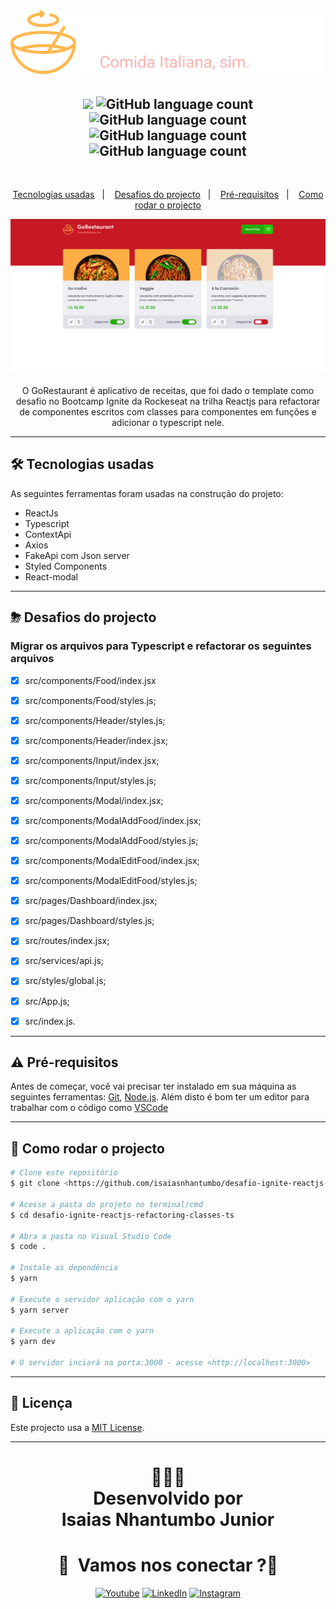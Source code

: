 <br/>
<h1 align="center">
  <img src="src/assets/logo.svg">
</h1>
<h2 align="center"> 
<img src="https://img.shields.io/badge/Status-Termidado-green">
<img alt="GitHub language count" src="https://img.shields.io/github/languages/count/isaiasnhantumbo/desafio-ignite-reactjs-refactoring-classes-ts">
<img alt="GitHub language count" src="https://img.shields.io/github/languages/top/isaiasnhantumbo/desafio-ignite-reactjs-refactoring-classes-ts">
<img alt="GitHub language count" src="https://img.shields.io/github/repo-size/isaiasnhantumbo/desafio-ignite-reactjs-refactoring-classes-ts">
<img alt="GitHub language count" src="https://img.shields.io/github/license/isaiasnhantumbo/desafio-ignite-reactjs-refactoring-classes-ts">
</h2>
<br>
<p align="center">
<a href="#-tecnologias-usadas">Tecnologias usadas</a>&nbsp;&nbsp;&nbsp;|&nbsp;&nbsp;&nbsp;
<a href="#-desafios-do-projecto">Desafios do projecto</a>&nbsp;&nbsp;&nbsp;|&nbsp;&nbsp;&nbsp;
<a href="#-pré-requisitos">Pré-requisitos</a>&nbsp;&nbsp;&nbsp;|&nbsp;&nbsp;&nbsp;
<a href="#-como-rodar-o-projecto">Como rodar o projecto</a>
</p>
<p align="center">
    <img src ="./.github/assets/print.png" > 
</p>
<p align="center">
O <span>GoRestaurant</span> é aplicativo de receitas,  que foi dado o template como desafio no Bootcamp Ignite da Rockeseat na trilha Reactjs para refactorar de componentes escritos com classes para componentes em funções e adicionar o typescript nele.
<!-- <p align="center">
    <img src ="./.github/assets/ezgif.gif" - gif > 
</p> -->
<!-- <h1 align="center"><a target="_blank" href="https://letmeask-3fc59.web.app/">Acessar Demonstração</a></h1> -->
<!-- 
## ✅ Features
  - [x] Adicionar Tra
  - [x] Criar sala
  - [x] Compartilhar código da sala
  - [x] Destacar a pergunta que esta a ser a respondida
  - [x] Eliminar pergunta
  - [x] Encerrar sala -->





<p align="center">
  <!-- <img src = "http://i.imgur.com/0iorG20.png" width=700> -->
</p>

---
## 🛠 Tecnologias usadas

As seguintes ferramentas foram usadas na construção do projeto:


- ReactJs
- Typescript
- ContextApi
- Axios
- FakeApi com Json server
- Styled Components
- React-modal


---

## ⛈  Desafios do projecto
### Migrar os arquivos para Typescript e refactorar os seguintes arquivos
  - [x] src/components/Food/index.jsx
  - [x] src/components/Food/styles.js;
  - [x] src/components/Header/styles.js;
  - [x] src/components/Header/index.jsx;
  - [x] src/components/Input/index.jsx;
  - [x] src/components/Input/styles.js;
  - [x] src/components/Modal/index.jsx;
  - [x] src/components/ModalAddFood/index.jsx;
  - [x] src/components/ModalAddFood/styles.js;
  - [x] src/components/ModalEditFood/index.jsx;
  - [x] src/components/ModalEditFood/styles.js;
  - [x] src/pages/Dashboard/index.jsx;
  - [x] src/pages/Dashboard/styles.js;
  - [x] src/routes/index.jsx;
  - [x] src/services/api.js;
  - [x] src/styles/global.js;
  - [x] src/App.js;
  - [x] src/index.js.


---

## ⚠ Pré-requisitos

Antes de começar, você vai precisar ter instalado em sua máquina as seguintes ferramentas:
[Git](https://git-scm.com), [Node.js](https://nodejs.org/en/). 
Além disto é bom ter um editor para trabalhar com o código como [VSCode](https://code.visualstudio.com/)

---
## 🎲 Como rodar o projecto

```bash
# Clone este repositório
$ git clone <https://github.com/isaiasnhantumbo/desafio-ignite-reactjs-refactoring-classes-ts.git>

# Acesse a pasta do projeto no terminal/cmd
$ cd desafio-ignite-reactjs-refactoring-classes-ts

# Abra a pasta no Visual Studio Code
$ code .

# Instale as dependência
$ yarn

# Execute o servidor aplicação com o yarn
$ yarn server

# Execute a aplicação com o yarn
$ yarn dev

# O servidor inciará na porta:3000 - acesse <http://localhost:3000>
```

---


## 📘 Licença
Este projecto usa a  [MIT License](LICENSE).
****
<h1 align="center">
👨🏽‍🏫 
<br>
Desenvolvido por
<br>
 Isaias Nhantumbo Junior
</h1>
</p>
<h1 align="center"> 🤝 &nbsp;Vamos nos conectar ?👨 </h1>

<p align="center">
<a href="https://www.youtube.com/channel/UCOyeYkH0MwJ6RrXTcEFFdAQ?view_as=subscriber"><img alt="Youtube" src="https://img.shields.io/badge/Channel-Isaias_Nhantumbo-blue?style=flat-square&logo=youtube"></a>
<a href="https://www.linkedin.com/in/isaias-nhantumbo-junior-733bb619b/"><img alt="LinkedIn" src="https://img.shields.io/badge/LinkedIn-Isaias%20Nhantumbo%20Junior-green?style=flat-square&logo=linkedin"></a>
<a href="https://www.instagram.com/isaias_nhantumbo/"><img alt="Instagram" src="https://img.shields.io/badge/Instagram-isaiasnhantumbo_-blue??style=for-the-badge&logo=instagram"></a>
</p>




